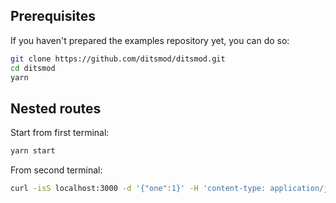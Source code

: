 ## Prerequisites

If you haven't prepared the examples repository yet, you can do so:

```bash
git clone https://github.com/ditsmod/ditsmod.git
cd ditsmod
yarn
```

## Nested routes

Start from first terminal:

```bash
yarn start
```

From second terminal:

```bash
curl -isS localhost:3000 -d '{"one":1}' -H 'content-type: application/json'
```
